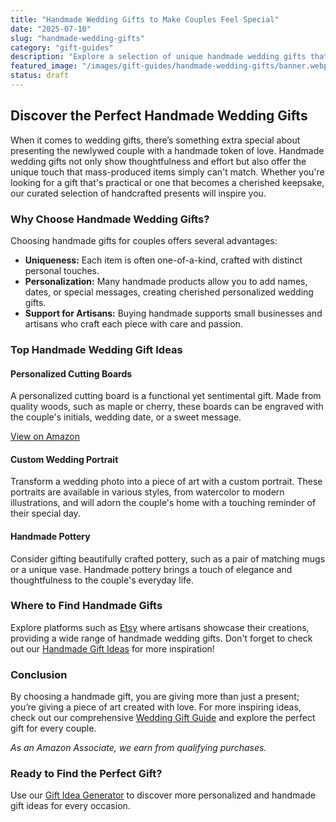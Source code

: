 ```yaml
---
title: "Handmade Wedding Gifts to Make Couples Feel Special"
date: "2025-07-10"
slug: "handmade-wedding-gifts"
category: "gift-guides"
description: "Explore a selection of unique handmade wedding gifts that will make any newlywed couple feel cherished. Perfect for that personal touch on their special day!"
featured_image: "/images/gift-guides/handmade-wedding-gifts/banner.webp"
status: draft
---
```


## Discover the Perfect Handmade Wedding Gifts

When it comes to wedding gifts, there’s something extra special about presenting the newlywed couple with a handmade token of love. Handmade wedding gifts not only show thoughtfulness and effort but also offer the unique touch that mass-produced items simply can't match. Whether you're looking for a gift that's practical or one that becomes a cherished keepsake, our curated selection of handcrafted presents will inspire you.

### Why Choose Handmade Wedding Gifts?

Choosing handmade gifts for couples offers several advantages:
- **Uniqueness:** Each item is often one-of-a-kind, crafted with distinct personal touches.
- **Personalization:** Many handmade products allow you to add names, dates, or special messages, creating cherished personalized wedding gifts.
- **Support for Artisans:** Buying handmade supports small businesses and artisans who craft each piece with care and passion.

### Top Handmade Wedding Gift Ideas

#### Personalized Cutting Boards

A personalized cutting board is a functional yet sentimental gift. Made from quality woods, such as maple or cherry, these boards can be engraved with the couple's initials, wedding date, or a sweet message.

<a href="https://www.amazon.com/s?k=personalized+cutting+board&tag=bright-gift-20" class="amazon-link" target="_blank" rel="noopener">View on Amazon</a>

#### Custom Wedding Portrait

Transform a wedding photo into a piece of art with a custom portrait. These portraits are available in various styles, from watercolor to modern illustrations, and will adorn the couple's home with a touching reminder of their special day.

#### Handmade Pottery

Consider gifting beautifully crafted pottery, such as a pair of matching mugs or a unique vase. Handmade pottery brings a touch of elegance and thoughtfulness to the couple's everyday life.

### Where to Find Handmade Gifts

Explore platforms such as [Etsy](https://www.etsy.com) where artisans showcase their creations, providing a wide range of handmade wedding gifts. Don't forget to check out our [Handmade Gift Ideas](internal_link) for more inspiration!

### Conclusion

By choosing a handmade gift, you are giving more than just a present; you’re giving a piece of art created with love. For more inspiring ideas, check out our comprehensive [Wedding Gift Guide](internal_link) and explore the perfect gift for every couple.

*As an Amazon Associate, we earn from qualifying purchases.*

### Ready to Find the Perfect Gift?

Use our [Gift Idea Generator](internal_link) to discover more personalized and handmade gift ideas for every occasion.